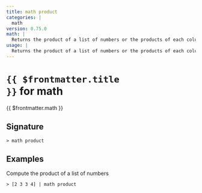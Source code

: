 ```yaml
---
title: math product
categories: |
  math
version: 0.75.0
math: |
  Returns the product of a list of numbers or the products of each column of a table
usage: |
  Returns the product of a list of numbers or the products of each column of a table
---
```


# <code>{{ $frontmatter.title }}</code> for math

<div class='command-title'>{{ $frontmatter.math }}</div>

## Signature

```> math product ```

## Examples

Compute the product of a list of numbers
```shell
> [2 3 3 4] | math product
```
